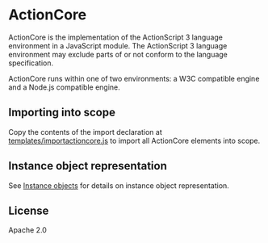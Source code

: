 # ActionCore

ActionCore is the implementation of the ActionScript 3 language environment in a JavaScript module. The ActionScript 3 language environment may exclude parts of or not conform to the language specification.

ActionCore runs within one of two environments: a W3C compatible engine and a Node.js compatible engine.

## Importing into scope

Copy the contents of the import declaration at [templates/importactioncore.js](templates/importactioncore.js) to import all ActionCore elements into scope.

## Instance object representation

See [Instance objects](docs/instance-objects.md) for details on instance object representation.

## License

Apache 2.0